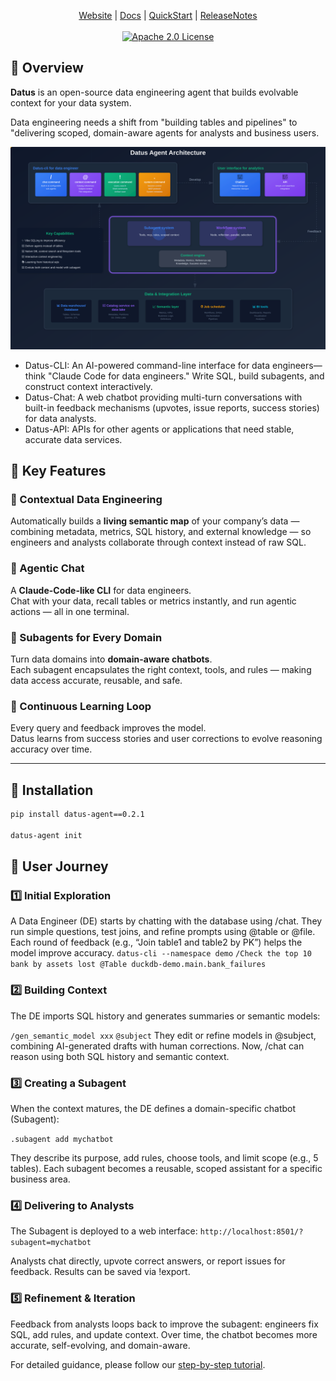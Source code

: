 <p align="center">
  <a href="https://datus.ai">Website</a> |
  <a href="https://docs.datus.ai/">Docs</a> |
  <a href="https://docs.datus.ai/getting_started/Quickstart/">QuickStart</a> |
  <a href="https://docs.datus.ai/release_notes/">ReleaseNotes</a>
  <br><br>
  <a href="https://www.apache.org/licenses/LICENSE-2.0">
    <img src="https://img.shields.io/badge/license-Apache%202.0-blueviolet?style=for-the-badge" alt="Apache 2.0 License">
  </a>
</p>

## 🎯 Overview

**Datus** is an open-source data engineering agent that builds evolvable context for your data system. 

Data engineering needs a shift from "building tables and pipelines" to "delivering scoped, domain-aware agents for analysts and business users. 

![DatusArchitecure](docs/assets/datus_architecture.svg)

* Datus-CLI: An AI-powered command-line interface for data engineers—think "Claude Code for data engineers." Write SQL, build subagents, and construct context interactively.
* Datus-Chat: A web chatbot providing multi-turn conversations with built-in feedback mechanisms (upvotes, issue reports, success stories) for data analysts.
* Datus-API: APIs for other agents or applications that need stable, accurate data services.

## 🚀 Key Features

### 🧩 Contextual Data Engineering  
Automatically builds a **living semantic map** of your company’s data — combining metadata, metrics, SQL history, and external knowledge — so engineers and analysts collaborate through context instead of raw SQL.

### 💬 Agentic Chat  
A **Claude-Code-like CLI** for data engineers.  
Chat with your data, recall tables or metrics instantly, and run agentic actions — all in one terminal.

### 🧠 Subagents for Every Domain  
Turn data domains into **domain-aware chatbots**.  
Each subagent encapsulates the right context, tools, and rules — making data access accurate, reusable, and safe.

### 🔁 Continuous Learning Loop  
Every query and feedback improves the model.  
Datus learns from success stories and user corrections to evolve reasoning accuracy over time.


---

## 🧰 Installation

```bash
pip install datus-agent==0.2.1

datus-agent init
```

## 🧭 User Journey

### 1️⃣ Initial Exploration

A Data Engineer (DE) starts by chatting with the database using /chat.
They run simple questions, test joins, and refine prompts using @table or @file.
Each round of feedback (e.g., “Join table1 and table2 by PK”) helps the model improve accuracy.
`datus-cli --namespace demo`
`/Check the top 10 bank by assets lost @Table duckdb-demo.main.bank_failures`

### 2️⃣ Building Context

The DE imports SQL history and generates summaries or semantic models:

`/gen_semantic_model xxx`
`@subject`
They edit or refine models in @subject, combining AI-generated drafts with human corrections.
Now, /chat can reason using both SQL history and semantic context.

### 3️⃣ Creating a Subagent

When the context matures, the DE defines a domain-specific chatbot (Subagent):

`.subagent add mychatbot`

They describe its purpose, add rules, choose tools, and limit scope (e.g., 5 tables).
Each subagent becomes a reusable, scoped assistant for a specific business area.

### 4️⃣ Delivering to Analysts

The Subagent is deployed to a web interface:
`http://localhost:8501/?subagent=mychatbot`

Analysts chat directly, upvote correct answers, or report issues for feedback.
Results can be saved via !export.

### 5️⃣ Refinement & Iteration

Feedback from analysts loops back to improve the subagent:
engineers fix SQL, add rules, and update context.
Over time, the chatbot becomes more accurate, self-evolving, and domain-aware.

For detailed guidance, please follow our [step-by-step tutorial](https://docs.datus.ai/getting_started/contextual_data_engineering/).